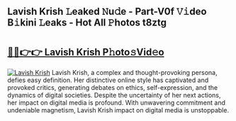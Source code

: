 ## Lavish Krish 𝙻eaked 𝙽u𝚍e - Part-V0f 𝚅𝚒deo B𝚒kini 𝙻eaks - Hot All 𝙿hotos t8ztg

# <h2><a href="http://ld0hlbv.urlbe.top/?page=Lavish+Krish">🔗🔗👉👉 Lavish Krish P𝚑oto𝚜Vid𝚎o</a></h2>

[![Lavish Krish](https://i.imgur.com/eBuTRDB.gif)](http://ld0hlbv.urlbe.top/?page=Lavish+Krish)
Lavish Krish, a complex and thought-provoking persona, defies easy definition. Her distinctive online style has captivated and provoked critics, generating debates on ethics, self-expression, and the dynamics of digital societies. Despite the uncertainty of her next actions, her impact on digital media is profound. With unwavering commitment and undeniable magnetism, Lavish Krish impact on digital media is unstoppable.
